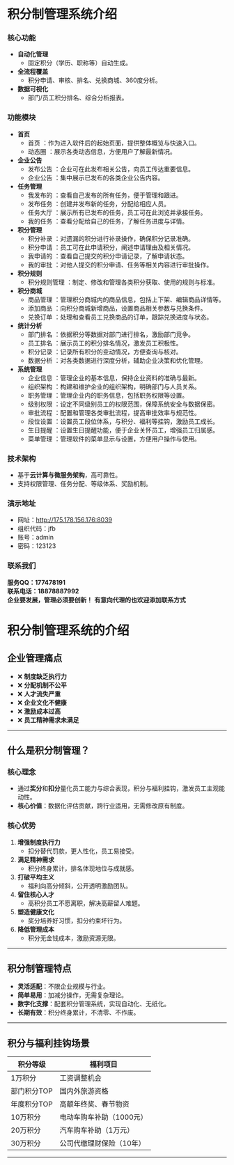


# 积分制管理系统介绍

### 核心功能
- **自动化管理**
    - 固定积分（学历、职称等）自动生成。
- **全流程覆盖**
    - 积分申请、审核、排名、兑换商城、360度分析。
- **数据可视化**
    - 部门/员工积分排名、综合分析报表。

### 功能模块

- **首页**
    - 首页 ：作为进入软件后的起始页面，提供整体概览与快速入口。
  - 动态圈 ：展示各类动态信息，方便用户了解最新情况。
- **企业公告**
  - 发布公告 ：企业可在此发布相关公告，向员工传达重要信息。
  - 企业公告 ：集中展示已发布的各类企业公告内容。
- **任务管理**
  - 我发布的 ：查看自己发布的所有任务，便于管理和跟进。
  - 发布任务 ：创建并发布新的任务，分配给相应人员。
  - 任务大厅 ：展示所有已发布的任务，员工可在此浏览并承接任务。
  - 我的任务 ：查看分配给自己的任务，了解任务进度与详情。
- **积分管理**
  - 积分补录 ：对遗漏的积分进行补录操作，确保积分记录准确。
  - 积分申请 ：员工可在此申请积分，阐述申请理由及相关情况。
  - 我申请的 ：查看自己提交的积分申请记录，了解申请状态。
  - 我的审批 ：对他人提交的积分申请、任务等相关内容进行审批操作。
- **积分规则**
    - 积分规则管理 ：制定、修改和管理各类积分获取、使用的规则与标准。
- **积分商城**
  - 商品管理 ：管理积分商城内的商品信息，包括上下架、编辑商品详情等。
  - 添加商品 ：向积分商城新增商品，设置商品相关参数与兑换条件。
  - 兑换订单 ：处理和查看员工兑换商品的订单，跟踪兑换进度与状态。
- **统计分析**
  - 部门排名 ：依据积分等数据对部门进行排名，激励部门竞争。
  - 员工排名 ：展示员工的积分排名情况，激发员工积极性。
  - 积分记录 ：记录所有积分的变动情况，方便查询与核对。
  - 数据分析 ：对各类数据进行深度分析，辅助企业决策和优化管理。
- **系统管理**
  - 企业信息 ：管理企业的基本信息，保持企业资料的准确与最新。
  - 组织架构 ：构建和维护企业的组织架构，明确部门与人员关系。
  - 职务管理 ：管理企业内的职务信息，包括职务权限等设置。
  - 级别权限 ：设定不同级别员工的权限范围，保障系统安全与数据保密。
  - 审批流程 ：配置和管理各类审批流程，提高审批效率与规范性。
  - 段位设置 ：设置员工段位体系，与积分、福利等挂钩，激励员工成长。
  - 生日提醒 ：设置生日提醒功能，便于企业关怀员工，增强员工归属感。
  - 菜单管理 ：管理软件的菜单显示与设置，方便用户操作与使用。

### 技术架构
- 基于**云计算与微服务架构**，高可靠性。
- 支持权限管理、任务分配、等级体系、奖励机制。

### 演示地址

- 网址：http://175.178.156.176:8039
- 组织代码：jfb
- 账号：admin
- 密码：123123


### 联系我们
**服务QQ：177478191**  
**联系电话：18878887992**  
**企业要发展，管理必须要创新！**
**有意向代理的也欢迎添加联系方式**


# 积分制管理系统的介绍

## 企业管理痛点
- ❌ **制度缺乏执行力**  
- ❌ **分配机制不公平**  
- ❌ **人才流失严重**  
- ❌ **企业文化不健康**  
- ❌ **激励成本过高**  
- ❌ **员工精神需求未满足**

---

## 什么是积分制管理？
### 核心理念
- 通过**奖分**和**扣分**量化员工能力与综合表现，积分与福利挂钩，激发员工主观能动性。
- **核心价值**：数据化评估贡献，跨行业适用，无需修改原有制度。

### 核心优势
1. **增强制度执行力**  
   - 扣分替代罚款，更人性化，员工易接受。
2. **满足精神需求**  
   - 积分终身累计，排名体现地位与成就感。
3. **打破平均主义**  
   - 福利向高分倾斜，公开透明激励团队。
4. **留住核心人才**  
   - 高积分员工不愿离职，解决高薪留人难题。
5. **塑造健康文化**  
   - 奖分培养好习惯，扣分约束坏行为。
6. **降低管理成本**  
   - 积分无金钱成本，激励资源无限。

---

## 积分制管理特点
- **灵活适配**：不限企业规模与行业。
- **简单易用**：加减分操作，无需复杂理论。
- **数字化支撑**：配套积分管理系统，实现自动化、无纸化。
- **长期有效**：积分终身累计，不清零、不作废。

---

## 积分与福利挂钩场景
| 积分等级         | 福利项目                  |
|------------------|---------------------------|
| 1万积分          | 工资调整机会              |
| 部门积分TOP      | 国内外旅游资格            |
| 年度积分TOP      | 高额年终奖、春节物资      |
| 10万积分         | 电动车购车补助（1000元）  |
| 20万积分         | 汽车购车补助（1万元）     |
| 30万积分         | 公司代缴理财保险（10年）  |

---



